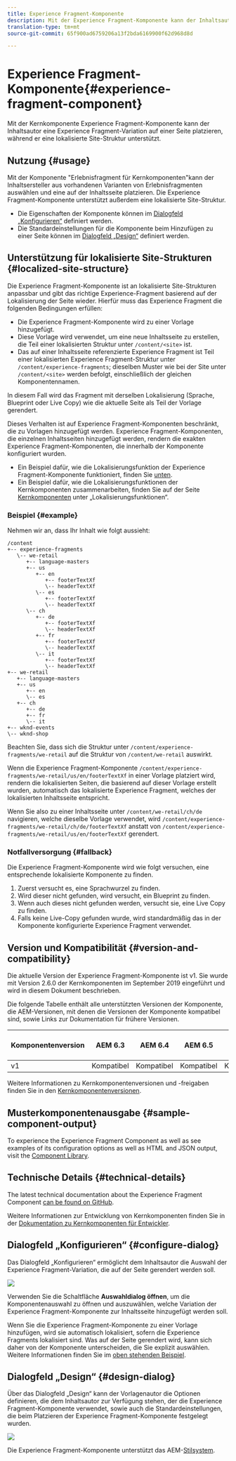 ```yaml
---
title: Experience Fragment-Komponente
description: Mit der Experience Fragment-Komponente kann der Inhaltsautor einer Seite eine Experience Fragment-Variation hinzufügen.
translation-type: tm+mt
source-git-commit: 65f900ad6759206a13f2bda6169900f62d968d8d

---
```



# Experience Fragment-Komponente{#experience-fragment-component}

Mit der Kernkomponente Experience Fragment-Komponente kann der Inhaltsautor eine Experience Fragment-Variation auf einer Seite platzieren, während er eine lokalisierte Site-Struktur unterstützt.

## Nutzung {#usage}

Mit der Komponente &quot;Erlebnisfragment für Kernkomponenten&quot;kann der Inhaltsersteller aus vorhandenen Varianten von Erlebnisfragmenten auswählen und eine auf der Inhaltsseite platzieren. Die Experience Fragment-Komponente unterstützt außerdem eine lokalisierte Site-Struktur.

* Die Eigenschaften der Komponente können im [Dialogfeld „Konfigurieren“](#configure-dialog) definiert werden.
* Die Standardeinstellungen für die Komponente beim Hinzufügen zu einer Seite können im [Dialogfeld „Design“](#design-dialog) definiert werden.

## Unterstützung für lokalisierte Site-Strukturen {#localized-site-structure}

Die Experience Fragment-Komponente ist an lokalisierte Site-Strukturen anpassbar und gibt das richtige Experience-Fragment basierend auf der Lokalisierung der Seite wieder. Hierfür muss das Experience Fragment die folgenden Bedingungen erfüllen:

* Die Experience Fragment-Komponente wird zu einer Vorlage hinzugefügt.
* Diese Vorlage wird verwendet, um eine neue Inhaltsseite zu erstellen, die Teil einer lokalisierten Struktur unter `/content/<site>` ist.
* Das auf einer Inhaltsseite referenzierte Experience Fragment ist Teil einer lokalisierten Experience Fragment-Struktur unter `/content/experience-fragments`; dieselben Muster wie bei der Site unter `/content/<site>` werden befolgt, einschließlich der gleichen Komponentennamen.

In diesem Fall wird das Fragment mit derselben Lokalisierung (Sprache, Blueprint oder Live Copy) wie die aktuelle Seite als Teil der Vorlage gerendert.

Dieses Verhalten ist auf Experience Fragment-Komponenten beschränkt, die zu Vorlagen hinzugefügt werden. Experience Fragment-Komponenten, die einzelnen Inhaltsseiten hinzugefügt werden, rendern die exakten Experience Fragment-Komponenten, die innerhalb der Komponente konfiguriert wurden.

* Ein Beispiel dafür, wie die Lokalisierungsfunktion der Experience Fragment-Komponente funktioniert, finden Sie [unten](#example).
* Ein Beispiel dafür, wie die Lokalisierungsfunktionen der Kernkomponenten zusammenarbeiten, finden Sie auf der Seite [Kernkomponenten](localization.md) unter „Lokalisierungsfunktionen“.

### Beispiel {#example}

Nehmen wir an, dass Ihr Inhalt wie folgt aussieht:

```
/content
+-- experience-fragments
   \-- we-retail
      +-- language-masters
      +-- us
         +-- en
            +-- footerTextXf
            \-- headerTextXf
         \-- es
            +-- footerTextXf
            \-- headerTextXf
      \-- ch
         +-- de
            +-- footerTextXf
            \-- headerTextXf
         +-- fr
            +-- footerTextXf
            \-- headerTextXf
         \-- it
            +-- footerTextXf
            \-- headerTextXf
+-- we-retail
   +-- language-masters
   +-- us
      +-- en
      \-- es
   +-- ch
      +-- de
      +-- fr
      \-- it
+-- wknd-events
\-- wknd-shop
```

Beachten Sie, dass sich die Struktur unter `/content/experience-fragments/we-retail` auf die Struktur von `/content/we-retail` auswirkt.

Wenn die Experience Fragment-Komponente `/content/experience-fragments/we-retail/us/en/footerTextXf` in einer Vorlage platziert wird, rendern die lokalisierten Seiten, die basierend auf dieser Vorlage erstellt wurden, automatisch das lokalisierte Experience Fragment, welches der lokalisierten Inhaltsseite entspricht.

Wenn Sie also zu einer Inhaltsseite unter `/content/we-retail/ch/de` navigieren, welche dieselbe Vorlage verwendet, wird `/content/experience-fragments/we-retail/ch/de/footerTextXf` anstatt von `/content/experience-fragments/we-retail/us/en/footerTextXf` gerendert.

### Notfallversorgung {#fallback}

Die Experience Fragment-Komponente wird wie folgt versuchen, eine entsprechende lokalisierte Komponente zu finden.

1. Zuerst versucht es, eine Sprachwurzel zu finden.
1. Wird dieser nicht gefunden, wird versucht, ein Blueprint zu finden.
1. Wenn auch dieses nicht gefunden werden, versucht sie, eine Live Copy zu finden.
1. Falls keine Live-Copy gefunden wurde, wird standardmäßig das in der Komponente konfigurierte Experience Fragment verwendet.

## Version und Kompatibilität {#version-and-compatibility}

Die aktuelle Version der Experience Fragment-Komponente ist v1. Sie wurde mit Version 2.6.0 der Kernkomponenten im September 2019 eingeführt und wird in diesem Dokument beschrieben.

Die folgende Tabelle enthält alle unterstützten Versionen der Komponente, die AEM-Versionen, mit denen die Versionen der Komponente kompatibel sind, sowie Links zur Dokumentation für frühere Versionen.

| Komponentenversion | AEM 6.3 | AEM 6.4 | AEM 6.5 | AEM als Cloud-Dienst |
|--- |--- |--- |---|---|
| v1 | Kompatibel | Kompatibel | Kompatibel | Kompatibel |

Weitere Informationen zu Kernkomponentenversionen und -freigaben finden Sie in den [Kernkomponentenversionen](versions.md).

## Musterkomponentenausgabe {#sample-component-output}

To experience the Experience Fragment Component as well as see examples of its configuration options as well as HTML and JSON output, visit the [Component Library](https://adobe.com/go/aem_cmp_library_xf).

## Technische Details {#technical-details}

The latest technical documentation about the Experience Fragment Component [can be found on GitHub](https://adobe.com/go/aem_cmp_tech_xf_v1).

Weitere Informationen zur Entwicklung von Kernkomponenten finden Sie in der [Dokumentation zu Kernkomponenten für Entwickler](developing.md).

## Dialogfeld „Konfigurieren“ {#configure-dialog}

Das Dialogfeld „Konfigurieren“ ermöglicht dem Inhaltsautor die Auswahl der Experience Fragment-Variation, die auf der Seite gerendert werden soll.

![](assets/screen-shot-2019-08-23-10.49.21.png)

Verwenden Sie die Schaltfläche **Auswahldialog öffnen**, um die Komponentenauswahl zu öffnen und auszuwählen, welche Variation der Experience Fragment-Komponente zur Inhaltsseite hinzugefügt werden soll.

Wenn Sie die Experience Fragment-Komponente zu einer Vorlage hinzufügen, wird sie automatisch lokalisiert, sofern die Experience Fragments lokalisiert sind. Was auf der Seite gerendert wird, kann sich daher von der Komponente unterscheiden, die Sie explizit auswählen. Weitere Informationen finden Sie im [oben stehenden Beispiel](#example).

## Dialogfeld „Design“ {#design-dialog}

Über das Dialogfeld „Design“ kann der Vorlagenautor die Optionen definieren, die dem Inhaltsautor zur Verfügung stehen, der die Experience Fragment-Komponente verwendet, sowie auch die Standardeinstellungen, die beim Platzieren der Experience Fragment-Komponente festgelegt wurden.

![](assets/screen-shot-2019-08-23-10.48.36.png)

Die Experience Fragment-Komponente unterstützt das AEM-[Stilsystem](authoring.md#component-styling).

